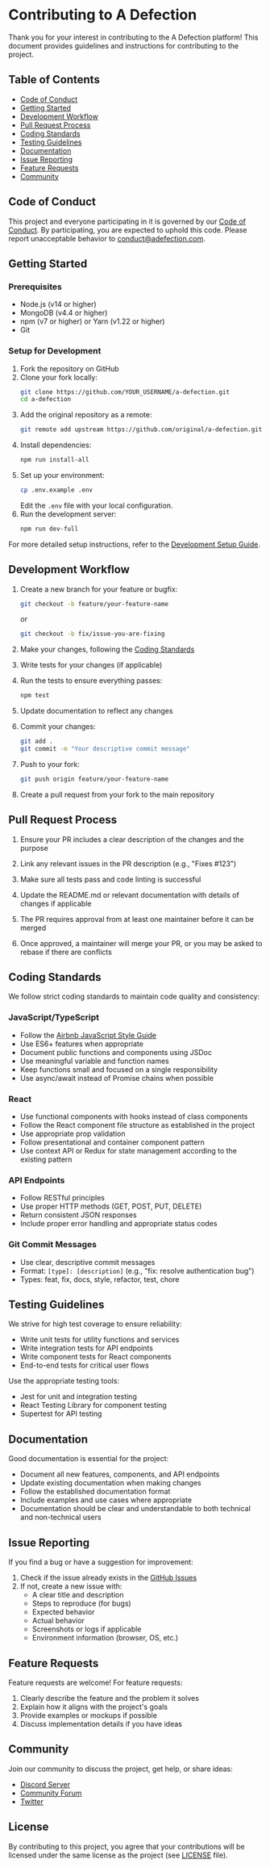 # Contributing to A Defection

Thank you for your interest in contributing to the A Defection platform! This document provides guidelines and instructions for contributing to the project.

## Table of Contents

- [Code of Conduct](#code-of-conduct)
- [Getting Started](#getting-started)
- [Development Workflow](#development-workflow)
- [Pull Request Process](#pull-request-process)
- [Coding Standards](#coding-standards)
- [Testing Guidelines](#testing-guidelines)
- [Documentation](#documentation)
- [Issue Reporting](#issue-reporting)
- [Feature Requests](#feature-requests)
- [Community](#community)

## Code of Conduct

This project and everyone participating in it is governed by our [Code of Conduct](CODE_OF_CONDUCT.md). By participating, you are expected to uphold this code. Please report unacceptable behavior to [conduct@adefection.com](mailto:conduct@adefection.com).

## Getting Started

### Prerequisites

- Node.js (v14 or higher)
- MongoDB (v4.4 or higher)
- npm (v7 or higher) or Yarn (v1.22 or higher)
- Git

### Setup for Development

1. Fork the repository on GitHub
2. Clone your fork locally:
   ```bash
   git clone https://github.com/YOUR_USERNAME/a-defection.git
   cd a-defection
   ```
3. Add the original repository as a remote:
   ```bash
   git remote add upstream https://github.com/original/a-defection.git
   ```
4. Install dependencies:
   ```bash
   npm run install-all
   ```
5. Set up your environment:
   ```bash
   cp .env.example .env
   ```
   Edit the `.env` file with your local configuration.
6. Run the development server:
   ```bash
   npm run dev-full
   ```

For more detailed setup instructions, refer to the [Development Setup Guide](docs/development/setup.md).

## Development Workflow

1. Create a new branch for your feature or bugfix:
   ```bash
   git checkout -b feature/your-feature-name
   ```
   or
   ```bash
   git checkout -b fix/issue-you-are-fixing
   ```

2. Make your changes, following the [Coding Standards](#coding-standards)

3. Write tests for your changes (if applicable)

4. Run the tests to ensure everything passes:
   ```bash
   npm test
   ```

5. Update documentation to reflect any changes

6. Commit your changes:
   ```bash
   git add .
   git commit -m "Your descriptive commit message"
   ```

7. Push to your fork:
   ```bash
   git push origin feature/your-feature-name
   ```

8. Create a pull request from your fork to the main repository

## Pull Request Process

1. Ensure your PR includes a clear description of the changes and the purpose

2. Link any relevant issues in the PR description (e.g., "Fixes #123")

3. Make sure all tests pass and code linting is successful

4. Update the README.md or relevant documentation with details of changes if applicable

5. The PR requires approval from at least one maintainer before it can be merged

6. Once approved, a maintainer will merge your PR, or you may be asked to rebase if there are conflicts

## Coding Standards

We follow strict coding standards to maintain code quality and consistency:

### JavaScript/TypeScript

- Follow the [Airbnb JavaScript Style Guide](https://github.com/airbnb/javascript)
- Use ES6+ features when appropriate
- Document public functions and components using JSDoc
- Use meaningful variable and function names
- Keep functions small and focused on a single responsibility
- Use async/await instead of Promise chains when possible

### React

- Use functional components with hooks instead of class components
- Follow the React component file structure as established in the project
- Use appropriate prop validation
- Follow presentational and container component pattern
- Use context API or Redux for state management according to the existing pattern

### API Endpoints

- Follow RESTful principles
- Use proper HTTP methods (GET, POST, PUT, DELETE)
- Return consistent JSON responses
- Include proper error handling and appropriate status codes

### Git Commit Messages

- Use clear, descriptive commit messages
- Format: `[type]: [description]` (e.g., "fix: resolve authentication bug")
- Types: feat, fix, docs, style, refactor, test, chore

## Testing Guidelines

We strive for high test coverage to ensure reliability:

- Write unit tests for utility functions and services
- Write integration tests for API endpoints
- Write component tests for React components
- End-to-end tests for critical user flows

Use the appropriate testing tools:
- Jest for unit and integration testing
- React Testing Library for component testing
- Supertest for API testing

## Documentation

Good documentation is essential for the project:

- Document all new features, components, and API endpoints
- Update existing documentation when making changes
- Follow the established documentation format
- Include examples and use cases where appropriate
- Documentation should be clear and understandable to both technical and non-technical users

## Issue Reporting

If you find a bug or have a suggestion for improvement:

1. Check if the issue already exists in the [GitHub Issues](https://github.com/yourusername/a-defection/issues)
2. If not, create a new issue with:
   - A clear title and description
   - Steps to reproduce (for bugs)
   - Expected behavior
   - Actual behavior
   - Screenshots or logs if applicable
   - Environment information (browser, OS, etc.)

## Feature Requests

Feature requests are welcome! For feature requests:

1. Clearly describe the feature and the problem it solves
2. Explain how it aligns with the project's goals
3. Provide examples or mockups if possible
4. Discuss implementation details if you have ideas

## Community

Join our community to discuss the project, get help, or share ideas:

- [Discord Server](https://discord.gg/adefection)
- [Community Forum](https://community.adefection.com)
- [Twitter](https://twitter.com/adefection)

## License

By contributing to this project, you agree that your contributions will be licensed under the same license as the project (see [LICENSE](LICENSE) file). 